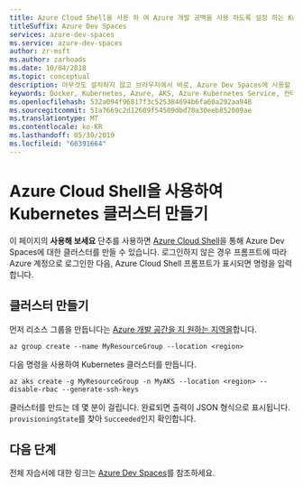 ```yaml
---
title: Azure Cloud Shell을 사용 하 여 Azure 개발 공백을 사용 하도록 설정 하는 Kubernetes 클러스터를 만드는 방법
titleSuffix: Azure Dev Spaces
services: azure-dev-spaces
ms.service: azure-dev-spaces
author: zr-msft
ms.author: zarhoads
ms.date: 10/04/2018
ms.topic: conceptual
description: 아무것도 설치하지 않고 브라우저에서 바로, Azure Dev Spaces에 사용할 수 있는 Kubernetes 클러스터를 빠르게 만드는 방법을 알아보세요.
keywords: Docker, Kubernetes, Azure, AKS, Azure Kubernetes Service, 컨테이너, Helm, 서비스 메시, 서비스 메시 라우팅, kubectl, k8s
ms.openlocfilehash: 532a094f96817f3c525384694b6fa60a292aa948
ms.sourcegitcommit: 51a7669c2d12609f54509dbd78a30eeb852009ae
ms.translationtype: MT
ms.contentlocale: ko-KR
ms.lasthandoff: 05/30/2019
ms.locfileid: "66391664"
---
```

# <a name="create-a-kubernetes-cluster-using-azure-cloud-shell"></a>Azure Cloud Shell을 사용하여 Kubernetes 클러스터 만들기

이 페이지의 **사용해 보세요** 단추를 사용하면 [Azure Cloud Shell](/azure/cloud-shell)을 통해 Azure Dev Spaces에 대한 클러스터를 만들 수 있습니다. 로그인하지 않은 경우 프롬프트에 따라 Azure 계정으로 로그인한 다음, Azure Cloud Shell 프롬프트가 표시되면 명령을 입력합니다.

## <a name="create-the-cluster"></a>클러스터 만들기

먼저 리소스 그룹을 만듭니다는 [Azure 개발 공간을 지 원하는 지역을][supported-regions]합니다.

```azurecli-interactive
az group create --name MyResourceGroup --location <region>
```

다음 명령을 사용하여 Kubernetes 클러스터를 만듭니다.

```azurecli-interactive
az aks create -g MyResourceGroup -n MyAKS --location <region> --disable-rbac --generate-ssh-keys
```

클러스터를 만드는 데 몇 분이 걸립니다.  완료되면 출력이 JSON 형식으로 표시됩니다. `provisioningState`를 찾아 `Succeeded`인지 확인합니다.

## <a name="next-steps"></a>다음 단계

전체 자습서에 대한 링크는 [Azure Dev Spaces](/azure/dev-spaces/)를 참조하세요.


[supported-regions]: ../about.md#supported-regions-and-configurations